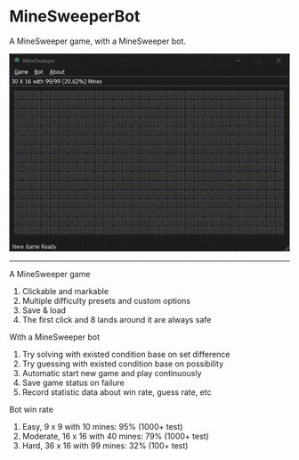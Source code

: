 
# MineSweeperBot

A MineSweeper game, with a MineSweeper bot.

![](doc/demo.gif)

---

A MineSweeper game

1. Clickable and markable
2. Multiple difficulty presets and custom options
3. Save & load
4. The first click and 8 lands around it are always safe

With a MineSweeper bot

1. Try solving with existed condition base on set difference
2. Try guessing with existed condition base on possibility
3. Automatic start new game and play continuously
4. Save game status on failure
5. Record statistic data about win rate, guess rate, etc

Bot win rate

1. Easy, 9 x 9 with 10 mines: 95% (1000+ test)
2. Moderate, 16 x 16 with 40 mines: 79% (1000+ test)
3. Hard, 36 x 16 with 99 mines: 32% (100+ test)
